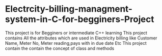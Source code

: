 # Electrcity-billing-managment-system-in-C-for-begginers-Project
This project is for Begginers or intermediate C++ learning
This project contains All the attributes which are used in Electricity billing like Customer Name, Meter No, Meter reading,pays with in due date Etc
This project contain the contain the concept of class and methods
